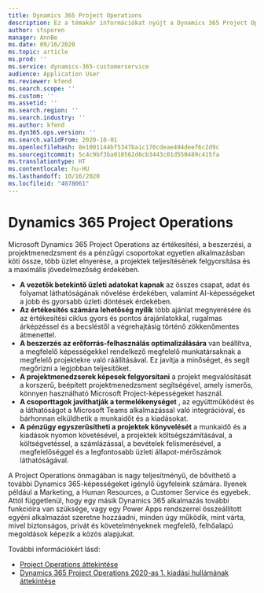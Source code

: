 ```yaml
---
title: Dynamics 365 Project Operations
description: Ez a témakör információkat nyújt a Dynamics 365 Project Operations alkalmazásról.
author: stsporen
manager: AnnBe
ms.date: 09/16/2020
ms.topic: article
ms.prod: ''
ms.service: dynamics-365-customerservice
audience: Application User
ms.reviewer: kfend
ms.search.scope: ''
ms.custom: ''
ms.assetid: ''
ms.search.region: ''
ms.search.industry: ''
ms.author: kfend
ms.dyn365.ops.version: ''
ms.search.validFrom: 2020-10-01
ms.openlocfilehash: 8e1001144bf5347ba1c170cdeae494deef6c2d9c
ms.sourcegitcommit: 5c4c9bf3ba018562d6cb3443c01d550489c415fa
ms.translationtype: HT
ms.contentlocale: hu-HU
ms.lasthandoff: 10/16/2020
ms.locfileid: "4078061"
---
```

# <a name="dynamics-365-project-operations"></a>Dynamics 365 Project Operations

Microsoft Dynamics 365 Project Operations az értékesítési, a beszerzési, a projektmenedzsment és a pénzügyi csoportokat egyetlen alkalmazásban köti össze, több üzlet elnyerése, a projektek teljesítésének felgyorsítása és a maximális jövedelmezőség érdekében.

-   **A vezetők betekintő üzleti adatokat kapnak** az összes csapat, adat és folyamat láthatóságának növelése érdekében, valamint AI-képességeket a jobb és gyorsabb üzleti döntések érdekében.
-   **Az értékesítés számára lehetőség nyílik** több ajánlat megnyerésére és az értékesítési ciklus gyors és pontos árajánlatokkal, rugalmas árképzéssel és a becsléstől a végrehajtásig történő zökkenőmentes átmenettel.
-   **A beszerzés az erőforrás-felhasználás optimalizálására** van beállítva, a megfelelő képességekkel rendelkező megfelelő munkatársaknak a megfelelő projektekre való ráállításával. Ez javítja a minőséget, és segít megőrizni a legjobban teljesítőket.
-   **A projektmenedzserek képesek felgyorsítani** a projekt megvalósítását a korszerű, beépített projektmenedzsment segítségével, amely ismerős, könnyen használható Microsoft Project-képességeket használ.
-   **A csoporttagok javíthatják a termelékenységet** , az együttműködést és a láthatóságot a Microsoft Teams alkalmazással való integrációval, és bárhonnan elküldhetik a munkaidőt és a kiadásokat.
-   **A pénzügy egyszerűsítheti a projektek könyvelését** a munkaidő és a kiadások nyomon követésével, a projektek költségszámításával, a költségvetéssel, a számlázással, a bevételek felismerésével, a megfelelőséggel és a legfontosabb üzleti állapot-mérőszámok láthatóságával.

A Project Operations önmagában is nagy teljesítményű, de bővíthető a további Dynamics 365-képességeket igénylő ügyfeleink számára. Ilyenek például a Marketing, a Human Resources, a Customer Service és egyebek. Attól függetlenül, hogy egy másik Dynamics 365 alkalmazás további funkcióira van szüksége, vagy egy Power Apps rendszerrel összeállított egyéni alkalmazást szeretne hozzáadni, minden úgy működik, mint várta, mivel biztonságos, privát és követelményeknek megfelelő, felhőalapú megoldások képezik a közös alapjukat.

További információkért lásd:

- [Project Operations áttekintése](https://dynamics.microsoft.com/en-us/project-operations/overview/)
- [Dynamics 365 Project Operations 2020-as 1. kiadási hullámának áttekintése](https://docs.microsoft.com/dynamics365-release-plan/2020wave1/dynamics365-project-operations/)

